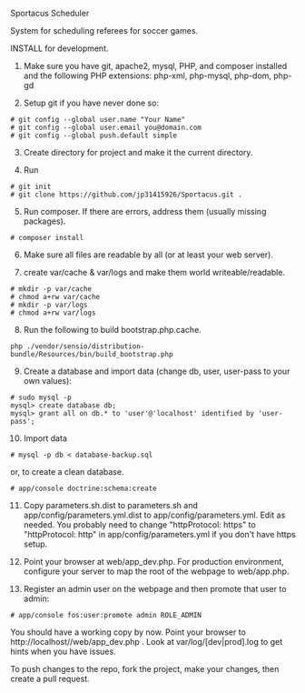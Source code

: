 Sportacus Scheduler

System for scheduling referees for soccer games.

INSTALL for development.

1. Make sure you have git, apache2, mysql, PHP, and composer installed and the following PHP extensions: php-xml, php-mysql, php-dom, php-gd

2. Setup git if you have never done so:
```
# git config --global user.name "Your Name"
# git config --global user.email you@domain.com
# git config --global push.default simple
```

3. Create directory for project and make it the current directory.

4. Run
```
# git init
# git clone https://github.com/jp31415926/Sportacus.git .
```

5. Run composer. If there are errors, address them (usually missing packages).
```
# composer install
```

6. Make sure all files are readable by all (or at least your web server).

7. create var/cache & var/logs and make them world writeable/readable.
```
# mkdir -p var/cache
# chmod a+rw var/cache
# mkdir -p var/logs
# chmod a+rw var/logs
```

8. Run the following to build bootstrap.php.cache.
```
php ./vendor/sensio/distribution-bundle/Resources/bin/build_bootstrap.php
```

9. Create a database and import data (change db, user, user-pass to your own values):
```
# sudo mysql -p
mysql> create database db;
mysql> grant all on db.* to 'user'@'localhost' identified by 'user-pass';
```

10. Import data
```
# mysql -p db < database-backup.sql
```
or, to create a clean database.
```
# app/console doctrine:schema:create
```

11. Copy parameters.sh.dist to parameters.sh and app/config/parameters.yml.dist to app/config/parameters.yml. Edit as needed.
You probably need to change "httpProtocol: https" to "httpProtocol: http" in app/config/parameters.yml if you don't have https setup.

12. Point your browser at web/app_dev.php. For production environment, configure your server to map the root of the webpage to web/app.php.

12. Register an admin user on the webpage and then promote that user to admin:
```
# app/console fos:user:promote admin ROLE_ADMIN
```

You should have a working copy by now. Point your browser to http://localhost/<path-to-code>/web/app_dev.php . Look at var/log/[dev|prod].log to get hints when you have issues.

To push changes to the repo, fork the project, make your changes, then create a pull request.
